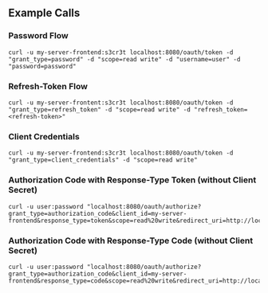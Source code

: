 ## Example Calls

### Password Flow
```
curl -u my-server-frontend:s3cr3t localhost:8080/oauth/token -d "grant_type=password" -d "scope=read write" -d "username=user" -d "password=password"
```

### Refresh-Token Flow
```
curl -u my-server-frontent:s3cr3t localhost:8080/oauth/token -d "grant_type=refresh_token" -d "scope=read write" -d "refresh_token=<refresh-token>"
```

### Client Credentials
```
curl -u my-server-frontend:s3cr3t localhost:8080/oauth/token -d "grant_type=client_credentials" -d "scope=read write"
```

### Authorization Code with Response-Type Token (without Client Secret)
```
curl -u user:password "localhost:8080/oauth/authorize?grant_type=authorization_code&client_id=my-server-frontend&response_type=token&scope=read%20write&redirect_uri=http://localhost:8080/index.html"
```

### Authorization Code with Response-Type Code (without Client Secret)
```
curl -u user:password "localhost:8080/oauth/authorize?grant_type=authorization_code&client_id=my-server-frontend&response_type=code&scope=read%20write&redirect_uri=http://localhost:8080/index.html"
```